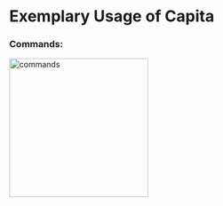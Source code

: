 # Exemplary Usage of Capita

### Commands: <br>
<img src="https://cdn.discordapp.com/attachments/601419709560127498/678555477994373120/commands.PNG" width="250" title="commands">
